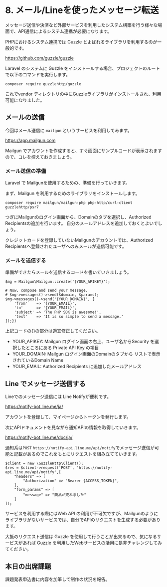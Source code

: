 # 8. メール/Lineを使ったメッセージ転送

メッセージ送信や決済など外部サービスを利用したシステム構築を行う様々な場面で、API通信によるシステム連携が必要になります。

PHPにおけるシステム連携では Guzzle とよばれるライブラリを利用するのが一般的です。

https://github.com/guzzle/guzzle

Laravel のシステムに Guzzle をインストールする場合、プロジェクトのルートで以下のコマンドを実行します。

````
composer require guzzlehttp/guzzle
````

これでvendor ディレクトリの中にGuzzleライブラリがインストールされ、利用可能になりました。

## メールの送信

今回はメール送信に `mailgun` というサービスを利用してみます。

https://app.mailgun.com

Mailgun でアカウントを作成すると、すぐ画面にサンプルコードが表示されますので、コレを控えておきましょう。

### メール送信の準備

Laravel で Mailgunを使用するための、準備を行っていきます。

まず、Mailgun を利用するためのライブラリをインストールします。

````
composer require mailgun/mailgun-php php-http/curl-client guzzlehttp/psr7
````

つぎにMailgunのログイン画面から、Domainのタブを選択し、Authorized Recipientsの追加を行います。
自分のメールアドレスを追加しておくとよいでしょう。

クレジットカードを登録していないMailgunのアカウントでは、Authorized Recipientsへ登録されたユーザへのみメールが送信可能です。

### メールを送信する

準備ができたらメールを送信するコードを書いていきましょう。

````
$mg = Mailgun\Mailgun::create('{YOUR_APIKEY}');

# Now, compose and send your message.
# $mg->messages()->send($domain, $params);
$mg->messages()->send('{YOUR_DOMAIN}', [
    'from'    => '{YOUR_EMAIL}',
    'to'      => '{YOUR_EMAIL}',
    'subject' => 'The PHP SDK is awesome!',
    'text'    => 'It is so simple to send a message.'
]);})
````

上記コードの{}の部分は適宜修正してください。

- YOUR_APIKEY: Mailgun ログイン画面の右上、ユーザ名からSecurity を選択したところにある Private API Key の項目
- YOUR_DOMAIN: Mailgun ログイン画面のDomainのタブから リストで表示されているDomain Name 
- YOUR_EMAIL:  Authorized Recipients に追加したメールアドレス

## Line でメッセージ送信する

Lineでのメッセージ送信には Line Notifyが便利です。

https://notify-bot.line.me/ja/

アカウントを登録して、マイページからトークンを発行します。

次にAPIドキュメントを見ながら通知APIの情報を取得していきます。

https://notify-bot.line.me/doc/ja/

通知系は`POST` `https://notify-api.line.me/api/notify`でメッセージ送信が可能と記載があるのでこれをもとにリクエストを組み立てていきます。

````
$client = new \GuzzleHttp\Client();
$res = $client->request('POST', 'https://notify-api.line.me/api/notify',[
    "headers" => [
        "Authorization" => "Bearer {ACCESS_TOKEN}",
    ],
    "form_params" => [
        "message" => "商品が売れました"
    ]
]);
````

サービスを利用する際にはWeb API の利用が不可欠ですが、Mailgunのようにライブラリがないサービスでは、自分でAPIのリクエストを生成する必要があります。

大抵のリクエスト送信は Guzzle を使用して行うことが出来るので、気になるサービスがあれば Guzzle を利用したWebサービスの活用に是非チャレンジしてみてください。

## 本日の出席課題

課題発表申込書に内容を加筆して制作の状況を報告。
